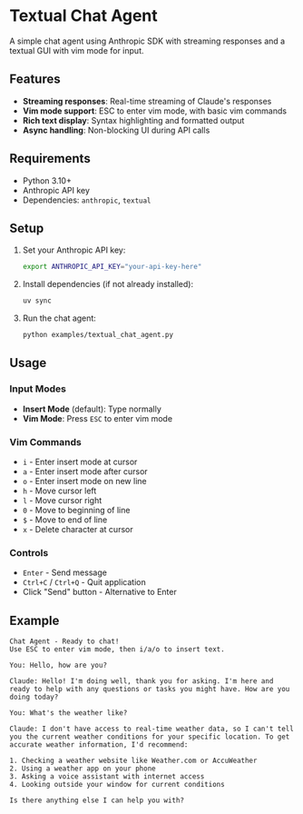 # Textual Chat Agent

A simple chat agent using Anthropic SDK with streaming responses and a textual GUI with vim mode for input.

## Features

- **Streaming responses**: Real-time streaming of Claude's responses
- **Vim mode support**: ESC to enter vim mode, with basic vim commands
- **Rich text display**: Syntax highlighting and formatted output
- **Async handling**: Non-blocking UI during API calls

## Requirements

- Python 3.10+
- Anthropic API key
- Dependencies: `anthropic`, `textual`

## Setup

1. Set your Anthropic API key:
   ```bash
   export ANTHROPIC_API_KEY="your-api-key-here"
   ```

2. Install dependencies (if not already installed):
   ```bash
   uv sync
   ```

3. Run the chat agent:
   ```bash
   python examples/textual_chat_agent.py
   ```

## Usage

### Input Modes

- **Insert Mode** (default): Type normally
- **Vim Mode**: Press `ESC` to enter vim mode

### Vim Commands

- `i` - Enter insert mode at cursor
- `a` - Enter insert mode after cursor
- `o` - Enter insert mode on new line
- `h` - Move cursor left
- `l` - Move cursor right
- `0` - Move to beginning of line
- `$` - Move to end of line
- `x` - Delete character at cursor

### Controls

- `Enter` - Send message
- `Ctrl+C` / `Ctrl+Q` - Quit application
- Click "Send" button - Alternative to Enter

## Example

```
Chat Agent - Ready to chat!
Use ESC to enter vim mode, then i/a/o to insert text.

You: Hello, how are you?

Claude: Hello! I'm doing well, thank you for asking. I'm here and ready to help with any questions or tasks you might have. How are you doing today?

You: What's the weather like?

Claude: I don't have access to real-time weather data, so I can't tell you the current weather conditions for your specific location. To get accurate weather information, I'd recommend:

1. Checking a weather website like Weather.com or AccuWeather
2. Using a weather app on your phone
3. Asking a voice assistant with internet access
4. Looking outside your window for current conditions

Is there anything else I can help you with?
```
